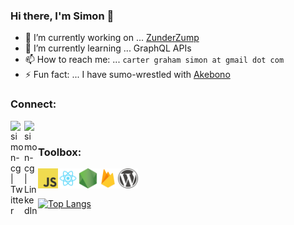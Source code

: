 ### Hi there, I'm Simon 👋

- 🔭 I’m currently working on ... [ZunderZump]
- 🌱 I’m currently learning ... GraphQL APIs
- 📫 How to reach me: ... `carter graham simon at gmail dot com`
- ⚡ Fun fact: ... I have sumo-wrestled with [Akebono]

### Connect:

[<img align="left" alt="simon-cg | Twitter" width="22px" src="https://cdn.jsdelivr.net/npm/simple-icons@v3/icons/twitter.svg" />][twitter]
[<img align="left" alt="simon-cg | LinkedIn" width="22px" src="https://cdn.jsdelivr.net/npm/simple-icons@v3/icons/linkedin.svg" />][linkedin]

<br />

### Toolbox:

<img align="left" alt="JavaScript" width="32px" src="https://raw.githubusercontent.com/github/explore/80688e429a7d4ef2fca1e82350fe8e3517d3494d/topics/javascript/javascript.png" />
<img align="left" alt="React" width="32px" src="https://raw.githubusercontent.com/github/explore/80688e429a7d4ef2fca1e82350fe8e3517d3494d/topics/react/react.png" />
<img align="left" alt="Node.js" width="32px" src="https://raw.githubusercontent.com/github/explore/80688e429a7d4ef2fca1e82350fe8e3517d3494d/topics/nodejs/nodejs.png" />
<img align="left" alt="Firebase" width="32px" src="https://raw.githubusercontent.com/github/explore/80688e429a7d4ef2fca1e82350fe8e3517d3494d/topics/firebase/firebase.png" />
<img align="left" alt="WordPress" width="32px" src="https://raw.githubusercontent.com/github/explore/80688e429a7d4ef2fca1e82350fe8e3517d3494d/topics/wordpress/wordpress.png" />

<br />
<br />

[![Top Langs](https://github-readme-stats.vercel.app/api/top-langs/?username=simon-cg&layout=compact)](https://github.com/simon-cg/github-readme-stats)

<br />
<br />

[website]: https://cartergraham.com/
[twitter]: https://twitter.com/simonc_g
[linkedin]: https://www.linkedin.com/in/simon-c-892bb91b7/
[ZunderZump]: https://zunderzump.co.uk/
[Akebono]: https://en.wikipedia.org/wiki/Akebono_Tar%C5%8D
